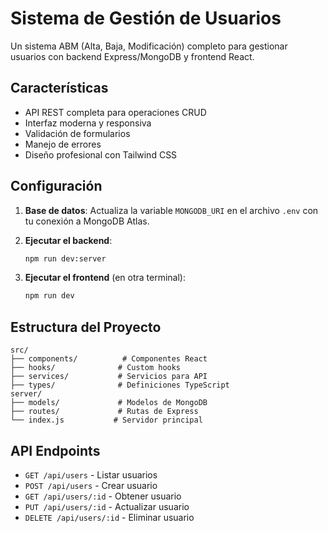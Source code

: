# Sistema de Gestión de Usuarios

Un sistema ABM (Alta, Baja, Modificación) completo para gestionar usuarios con backend Express/MongoDB y frontend React.

## Características

- API REST completa para operaciones CRUD
- Interfaz moderna y responsiva
- Validación de formularios
- Manejo de errores
- Diseño profesional con Tailwind CSS

## Configuración

1. **Base de datos**: Actualiza la variable `MONGODB_URI` en el archivo `.env` con tu conexión a MongoDB Atlas.

2. **Ejecutar el backend**:
   ```bash
   npm run dev:server
   ```

3. **Ejecutar el frontend** (en otra terminal):
   ```bash
   npm run dev
   ```

## Estructura del Proyecto

```
src/
├── components/          # Componentes React
├── hooks/              # Custom hooks
├── services/           # Servicios para API
├── types/              # Definiciones TypeScript
server/
├── models/             # Modelos de MongoDB
├── routes/             # Rutas de Express
└── index.js           # Servidor principal
```

## API Endpoints

- `GET /api/users` - Listar usuarios
- `POST /api/users` - Crear usuario
- `GET /api/users/:id` - Obtener usuario
- `PUT /api/users/:id` - Actualizar usuario
- `DELETE /api/users/:id` - Eliminar usuario